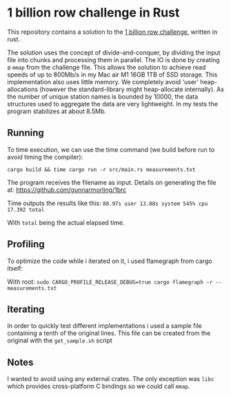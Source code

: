# 1 billion row challenge in Rust

This repository contains a solution to the [1 billion row challenge](https://github.com/gunnarmorling/1brc), written in rust.

The solution uses the concept of divide-and-conquer, by dividing the input file into chunks and processing them in parallel.
The IO is done by creating a `mmap` from the challenge file. This allows the solution to achieve read speeds of up to 800Mb/s in my Mac air M1 16GB 1TB of SSD storage.
This implementation also uses little memory. We completely avoid 'user' heap-allocations (however the standard-library might heap-allocate internally). As the number of unique station names is bounded by 10000, the data structures used to aggregate the data are very lightweight. In my tests the program stabilizes at about 8.5Mb.

## Running

To time execution, we can use the time command (we build before run to avoid timing the compiler):
```
cargo build && time cargo run -r src/main.rs measurements.txt
```

The program receives the filename as input. Details on generating the file at:
https://github.com/gunnarmorling/1brc

Time outputs the results like this:
`80.97s user 13.88s system 545% cpu 17.392 total`

With `total` being the actual elapsed time.

## Profiling

To optimize the code while i iterated on it, i used flamegraph from cargo itself:

With root:
`sudo CARGO_PROFILE_RELEASE_DEBUG=true cargo flamegraph -r -- measurements.txt`

## Iterating

In order to quickly test different implementations i used a sample file containing a tenth of the original lines. This file can be created from the original with the `get_sample.sh` script

## Notes

I wanted to avoid using any external crates. The only exception was `libc` which provides cross-platform C bindings so we could call `mmap`.
